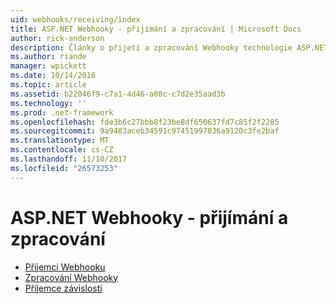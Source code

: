 ```yaml
---
uid: webhooks/receiving/index
title: ASP.NET Webhooky - přijímání a zpracování | Microsoft Docs
author: rick-anderson
description: Články o přijetí a zpracování Webhooky technologie ASP.NET
ms.author: riande
manager: wpickett
ms.date: 10/14/2016
ms.topic: article
ms.assetid: b22046f9-c7a1-4d46-a80c-c7d2e35aad3b
ms.technology: ''
ms.prod: .net-framework
ms.openlocfilehash: fde3b6c27bbb8f23be8df650637fd7c85f2f2285
ms.sourcegitcommit: 9a9483aceb34591c97451997036a9120c3fe2baf
ms.translationtype: MT
ms.contentlocale: cs-CZ
ms.lasthandoff: 11/10/2017
ms.locfileid: "26573253"
---
```

# <a name="aspnet-webhooks---receiving-and-processing"></a>ASP.NET Webhooky - přijímání a zpracování

* [Příjemci Webhooku](receivers.md)
* [Zpracování Webhooky](handlers.md)
* [Příjemce závislosti](dependencies.md)
